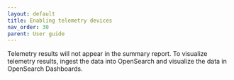 ```yaml
---
layout: default
title: Enabling telemetry devices
nav_order: 30
parent: User guide
---
```


Telemetry results will not appear in the summary report. To visualize telemetry results, ingest the data into OpenSearch and visualize the data in OpenSearch Dashboards. 